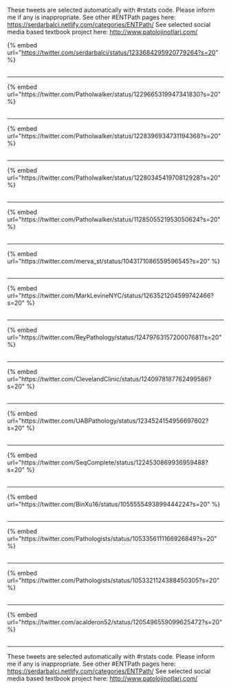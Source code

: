 

These tweets are selected automatically with #rstats code. Please inform me if any is inappropriate.
See other #ENTPath pages here: https://serdarbalci.netlify.com/categories/ENTPath/ 
See selected social media based textbook project here: http://www.patolojinotlari.com/

{% embed url="https://twitter.com/serdarbalci/status/1233684295920779264?s=20" %}<br>
<br>
<hr>
{% embed url="https://twitter.com/Patholwalker/status/1229665319947341830?s=20" %}<br>
<br>
<hr>
{% embed url="https://twitter.com/Patholwalker/status/1228396934731194368?s=20" %}<br>
<br>
<hr>
{% embed url="https://twitter.com/Patholwalker/status/1228034541970812928?s=20" %}<br>
<br>
<hr>
{% embed url="https://twitter.com/Patholwalker/status/1128505521953050624?s=20" %}<br>
<br>
<hr>
{% embed url="https://twitter.com/merva_st/status/1043171086559596545?s=20" %}<br>
<br>
<hr>
{% embed url="https://twitter.com/MarkLevineNYC/status/1263521204599742466?s=20" %}<br>
<br>
<hr>
{% embed url="https://twitter.com/ReyPathology/status/1247976315720007681?s=20" %}<br>
<br>
<hr>
{% embed url="https://twitter.com/ClevelandClinic/status/1240978187762499586?s=20" %}<br>
<br>
<hr>
{% embed url="https://twitter.com/UABPathology/status/1234524154956697602?s=20" %}<br>
<br>
<hr>
{% embed url="https://twitter.com/SeqComplete/status/1224530869936959488?s=20" %}<br>
<br>
<hr>
{% embed url="https://twitter.com/BinXu16/status/1055555493899444224?s=20" %}<br>
<br>
<hr>
{% embed url="https://twitter.com/Pathologists/status/1053356111166926849?s=20" %}<br>
<br>
<hr>
{% embed url="https://twitter.com/Pathologists/status/1053321124388450305?s=20" %}<br>
<br>
<hr>
{% embed url="https://twitter.com/acalderon52/status/1205496559099625472?s=20" %}<br>
<br>
<hr>


These tweets are selected automatically with #rstats code. Please inform me if any is inappropriate.
See other #ENTPath pages here: https://serdarbalci.netlify.com/categories/ENTPath/ 
See selected social media based textbook project here: http://www.patolojinotlari.com/
